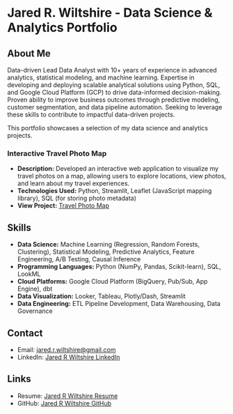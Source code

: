 # Jared R. Wiltshire - Data Science & Analytics Portfolio

## About Me

Data-driven Lead Data Analyst with 10+ years of experience in advanced analytics, statistical modeling, and machine learning. Expertise in developing and deploying scalable analytical solutions using Python, SQL, and Google Cloud Platform (GCP) to drive data-informed decision-making. Proven ability to improve business outcomes through predictive modeling, customer segmentation, and data pipeline automation. Seeking to leverage these skills to contribute to impactful data-driven projects.

This portfolio showcases a selection of my data science and analytics projects. 

### Interactive Travel Photo Map

* **Description:** Developed an interactive web application to visualize my travel photos on a map, allowing users to explore locations, view photos, and learn about my travel experiences.
* **Technologies Used:** Python, Streamlit, Leaflet (JavaScript mapping library), SQL (for storing photo metadata)
* **View Project:** [Travel Photo Map](https://github.com/jrichwiltshire/Portfolio/tree/main/projects/TravelPhotoMap)

## Skills

* **Data Science:** Machine Learning (Regression, Random Forests, Clustering), Statistical Modeling, Predictive Analytics, Feature Engineering, A/B Testing, Causal Inference
* **Programming Languages:** Python (NumPy, Pandas, Scikit-learn), SQL, LookML
* **Cloud Platforms:** Google Cloud Platform (BigQuery, Pub/Sub, App Engine), dbt
* **Data Visualization:** Looker, Tableau, Plotly/Dash, Streamlit
* **Data Engineering:** ETL Pipeline Development, Data Warehousing, Data Governance

## Contact

* Email: jared.r.wiltshire@gmail.com
* LinkedIn: [Jared R Wiltshire LinkedIn](https://www.linkedin.com/in/jared-r-wiltshire-86757651/)

## Links

* Resume: [Jared R Wiltshire Resume](https://github.com/jrichwiltshire/Portfolio/blob/main/Jared%20R%20Wiltshire%20Resume.pdf)
* GitHub: [Jared R Wiltshire GitHub](https://github.com/jrichwiltshire)
